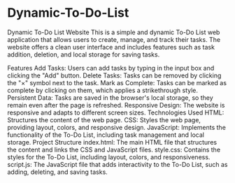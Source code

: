# Dynamic-To-Do-List
Dynamic To-Do List Website
This is a simple and dynamic To-Do List web application that allows users to create, manage, and track their tasks. The website offers a clean user interface and includes features such as task addition, deletion, and local storage for saving tasks.

Features
Add Tasks: Users can add tasks by typing in the input box and clicking the "Add" button.
Delete Tasks: Tasks can be removed by clicking the "×" symbol next to the task.
Mark as Complete: Tasks can be marked as complete by clicking on them, which applies a strikethrough style.
Persistent Data: Tasks are saved in the browser's local storage, so they remain even after the page is refreshed.
Responsive Design: The website is responsive and adapts to different screen sizes.
Technologies Used
HTML: Structures the content of the web page.
CSS: Styles the web page, providing layout, colors, and responsive design.
JavaScript: Implements the functionality of the To-Do List, including task management and local storage.
Project Structure
index.html: The main HTML file that structures the content and links the CSS and JavaScript files.
style.css: Contains the styles for the To-Do List, including layout, colors, and responsiveness.
script.js: The JavaScript file that adds interactivity to the To-Do List, such as adding, deleting, and saving tasks.
